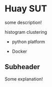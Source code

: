 # Huay SUT

some description!

histogram clustering

+ python platform

+ Docker


## Subheader

Some explanation!
